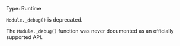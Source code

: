 
Type: Runtime

`Module._debug()` is deprecated.

The `Module._debug()` function was never documented as an officially
supported API.

<a id="DEP0078"></a>
